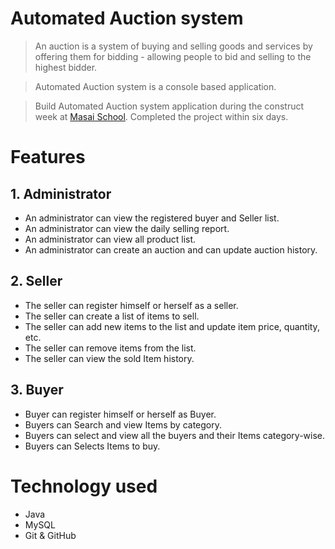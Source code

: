 # Automated Auction system


> An auction is a system of buying and selling goods and services by offering them for bidding - allowing people to bid and selling to the highest bidder. 

> Automated Auction system is a console based application.

> Build Automated Auction system application during the construct week at [Masai School](https://masaischool.com/). Completed the project within six days.

# Features

## 1. Administrator

- An administrator can view the registered buyer and Seller list.
- An administrator can view the daily selling report.
- An administrator can view all product list.
- An administrator can create an auction and can update auction history.

## 2. Seller

- The seller can register himself or herself as a seller.
- The seller can create a list of items to sell.
- The seller can add new items to the list and update item price, quantity, etc.
- The seller can remove items from the list.
- The seller can view the sold Item history.

## 3. Buyer

- Buyer can register himself or herself as Buyer.
- Buyers can Search and view Items by category.
- Buyers can select and view all the buyers and their Items category-wise.
- Buyers can Selects Items to buy.



# Technology used 

- Java
- MySQL
- Git & GitHub


